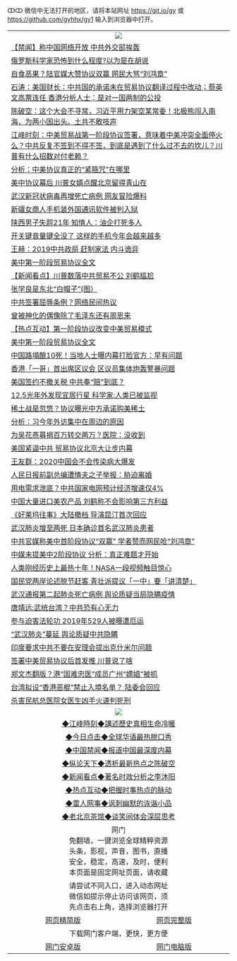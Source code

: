 ↀↀ 微信中无法打开的地区，请将本站网址 https://git.io/gy 或 https://github.com/gyhhx/gy1 输入到浏览器中打开。 

 <table>

  <tr>
    <td colspan="2" align=center><img src="https://cdn.jsdelivr.net/gh/gyoupiodf/im1/20190822-2.jpg"></td>
 </tr>
<tr><td colspan="2" align="left"><a href="https://xball.casa/oo.aspx?name=c1118601&key=eqxowaguscvmxdgc&from=gy">【禁闻】称中国网络开放 中共外交部挨轰</a></td></tr>
<tr><td colspan="2" align="left"><a href="https://xball.casa/oo.aspx?name=c1118597&key=eqxowaguscvmxdgc&from=gy">俄罗斯科学家恐怖到什么程度?以为是在胡说</a></td></tr>
<tr><td colspan="2" align="left"><a href="https://xball.casa/oo.aspx?name=c1118585&key=eqxowaguscvmxdgc&from=gy">自食恶果？陆官媒大赞协议双赢 网民大骂“刘鸿章”</a></td></tr>
<tr><td colspan="2" align="left"><a href="https://xball.casa/oo.aspx?name=c816850&key=eqxowaguscvmxdgc&from=gy">石涛：美国财长：中共国的承诺未在贸易协议翻译过程中改动；蔡英文高票连任 香港分析人士：是对一国两制的公投</a></td></tr>
<tr><td colspan="2" align="left"><a href="https://xball.casa/oo.aspx?name=c816932&key=eqxowaguscvmxdgc&from=gy">陈破空：这个大会不寻常，习近平用力架空某常委！北极熊闯入南海，为两小国出头。土共不敢吱声</a></td></tr>
<tr><td colspan="2" align="left"><a href="https://xball.casa/oo.aspx?name=c922850&key=eqxowaguscvmxdgc&from=gy">江峰时刻：中美贸易战第一阶段协议签署，意味着中美冲突全面停火么？中共反复不签到不得不签，到底是遇到了什么过不去的坎儿？川普有什么招数对付老赖？</a></td></tr>

<tr><td colspan="2" align="left"><a href="https://xball.casa/oo.aspx?name=c1118615&key=eqxowaguscvmxdgc&from=gy">分析：中美协议真正的“紧箍咒”在哪里</a></td></tr>
<tr><td colspan="2" align="left"><a href="https://xball.casa/oo.aspx?name=c1118590&key=eqxowaguscvmxdgc&from=gy">美中协议幕后 川普女婿点醒北京留得青山在</a></td></tr>
<tr><td colspan="2" align="left"><a href="https://xball.casa/oo.aspx?name=c1118574&key=eqxowaguscvmxdgc&from=gy">武汉新冠状病毒再增死亡病例 网友冒险爆料</a></td></tr>
<tr><td colspan="2" align="left"><a href="https://xball.casa/oo.aspx?name=c1118573&key=eqxowaguscvmxdgc&from=gy">新疆女商人手机装外国通讯软件被判入狱</a></td></tr>
<tr><td colspan="2" align="left"><a href="https://xball.casa/oo.aspx?name=c1118600&key=eqxowaguscvmxdgc&from=gy">陕西男子失踪21年 知情人：油企打死多人</a></td></tr>
<tr><td colspan="2" align="left"><a href="https://xball.casa/oo.aspx?name=c1118598&key=eqxowaguscvmxdgc&from=gy">开关键音量键全没了 这样的手机今年会越来越多</a></td></tr>
<tr><td colspan="2" align="left"><a href="https://xball.casa/oo.aspx?name=c1118594&key=eqxowaguscvmxdgc&from=gy">王赫：2019中共政局 赶制家法 内斗诡异</a></td></tr>
<tr><td colspan="2" align="left"><a href="https://xball.casa/oo.aspx?name=c1118556&key=eqxowaguscvmxdgc&from=gy">美中第一阶段贸易协议全文</a></td></tr>
<tr><td colspan="2" align="left"><a href="https://xball.casa/oo.aspx?name=c1118614&key=eqxowaguscvmxdgc&from=gy">【新闻看点】川普数落中共贸易不公 刘鹤尴尬</a></td></tr>
<tr><td colspan="2" align="left"><a href="https://xball.casa/oo.aspx?name=c1118625&key=eqxowaguscvmxdgc&from=gy">张学良是东北“白帽子”(图）</a></td></tr>
<tr><td colspan="2" align="left"><a href="https://xball.casa/oo.aspx?name=c1118629&key=eqxowaguscvmxdgc&from=gy">中共签署屈辱条例？网络民间热议</a></td></tr>
<tr><td colspan="2" align="left"><a href="https://xball.casa/oo.aspx?name=c1118624&key=eqxowaguscvmxdgc&from=gy">曾被神化的偶像除了毛泽东还有周恩来</a></td></tr>
<tr><td colspan="2" align="left"><a href="https://xball.casa/oo.aspx?name=c1118599&key=eqxowaguscvmxdgc&from=gy">【热点互动】第一阶段协议改变中美贸易模式</a></td></tr>
<tr><td colspan="2" align="left"><a href="https://xball.casa/oo.aspx?name=c1118626&key=eqxowaguscvmxdgc&from=gy">美中第一阶段贸易协议全文</a></td></tr>
<tr><td colspan="2" align="left"><a href="https://xball.casa/oo.aspx?name=c1118571&key=eqxowaguscvmxdgc&from=gy">中国路塌酿10死！当地人士曝内幕打脸官方：早有问题</a></td></tr>
<tr><td colspan="2" align="left"><a href="https://xball.casa/oo.aspx?name=c1118612&key=eqxowaguscvmxdgc&from=gy">香港「一哥」首出席区议会 区议员集体炮轰警暴问题</a></td></tr>
<tr><td colspan="2" align="left"><a href="https://xball.casa/oo.aspx?name=c1118607&key=eqxowaguscvmxdgc&from=gy">美国签约不撤关税 中共奉“赔”到底？</a></td></tr>
<tr><td colspan="2" align="left"><a href="https://xball.casa/oo.aspx?name=c1118596&key=eqxowaguscvmxdgc&from=gy">12.5光年外发现宜居行星 科学家:人类已被监视</a></td></tr>
<tr><td colspan="2" align="left"><a href="https://xball.casa/oo.aspx?name=c1118555&key=eqxowaguscvmxdgc&from=gy">稀土战是忽悠？协议曝光中方承诺购美稀土</a></td></tr>
<tr><td colspan="2" align="left"><a href="https://xball.casa/oo.aspx?name=c1118630&key=eqxowaguscvmxdgc&from=gy">分析：习今年外访集中在周边的原因</a></td></tr>
<tr><td colspan="2" align="left"><a href="https://xball.casa/oo.aspx?name=c1118592&key=eqxowaguscvmxdgc&from=gy">为吴花燕募捐百万转交两万？医院：没收到</a></td></tr>
<tr><td colspan="2" align="left"><a href="https://xball.casa/oo.aspx?name=c1118616&key=eqxowaguscvmxdgc&from=gy">美国紧逼中共 贸易协议北京大让步内幕</a></td></tr>
<tr><td colspan="2" align="left"><a href="https://xball.casa/oo.aspx?name=c1118584&key=eqxowaguscvmxdgc&from=gy">王友群：2020中国会不会传染病大爆发</a></td></tr>
<tr><td colspan="2" align="left"><a href="https://xball.casa/oo.aspx?name=c1118651&key=eqxowaguscvmxdgc&from=gy">人民日报前副总编遭情夫之子举报：胁迫离婚</a></td></tr>
<tr><td colspan="2" align="left"><a href="https://xball.casa/oo.aspx?name=c1118622&key=eqxowaguscvmxdgc&from=gy">用电需求泄底？中共国家电网预计经济增速仅4%</a></td></tr>
<tr><td colspan="2" align="left"><a href="https://xball.casa/oo.aspx?name=c1118621&key=eqxowaguscvmxdgc&from=gy">中国大量进口美农产品 刘鹤称不会影响第三方利益</a></td></tr>
<tr><td colspan="2" align="left"><a href="https://xball.casa/oo.aspx?name=c1118618&key=eqxowaguscvmxdgc&from=gy">《好莱坞往事》大陆撤档 导演昆汀首次回应</a></td></tr>
<tr><td colspan="2" align="left"><a href="https://xball.casa/oo.aspx?name=c1118613&key=eqxowaguscvmxdgc&from=gy">武汉肺炎增至两死 日本确诊首名武汉肺炎患者</a></td></tr>
<tr><td colspan="2" align="left"><a href="https://xball.casa/oo.aspx?name=c1118605&key=eqxowaguscvmxdgc&from=gy">中共官媒称美中首阶段协议“双赢” 学者赞而网民呛“刘鸿章”</a></td></tr>
<tr><td colspan="2" align="left"><a href="https://xball.casa/oo.aspx?name=c1118591&key=eqxowaguscvmxdgc&from=gy">中媒未提美中2阶段协议 分析：真正难题才开始</a></td></tr>
<tr><td colspan="2" align="left"><a href="https://xball.casa/oo.aspx?name=c1118603&key=eqxowaguscvmxdgc&from=gy">人类刚经历史上最热十年！NASA一段视频触目惊心</a></td></tr>
<tr><td colspan="2" align="left"><a href="https://xball.casa/oo.aspx?name=c1118611&key=eqxowaguscvmxdgc&from=gy">国民党两岸论述脱节赶客 青壮派提议「一中」要「讲清楚」</a></td></tr>
<tr><td colspan="2" align="left"><a href="https://xball.casa/oo.aspx?name=c1118631&key=eqxowaguscvmxdgc&from=gy">武汉通报第二起肺炎死亡病例 舆论质疑当局隐瞒疫情</a></td></tr>
<tr><td colspan="2" align="left"><a href="https://xball.casa/oo.aspx?name=c1118627&key=eqxowaguscvmxdgc&from=gy">唐靖远:武统台湾？中共恐有心无力</a></td></tr>
<tr><td colspan="2" align="left"><a href="https://xball.casa/oo.aspx?name=c1118538&key=eqxowaguscvmxdgc&from=gy">参与迫害法轮功 2019年529人被曝遭厄运</a></td></tr>
<tr><td colspan="2" align="left"><a href="https://xball.casa/oo.aspx?name=c1118609&key=eqxowaguscvmxdgc&from=gy">“武汉肺炎”蔓延 舆论质疑中共隐瞒</a></td></tr>
<tr><td colspan="2" align="left"><a href="https://xball.casa/oo.aspx?name=c1118606&key=eqxowaguscvmxdgc&from=gy">印度要求中共不要在安理会提出克什米尔问题</a></td></tr>
<tr><td colspan="2" align="left"><a href="https://xball.casa/oo.aspx?name=c1118549&key=eqxowaguscvmxdgc&from=gy">签署中美贸易协议后首发推 川普说了啥</a></td></tr>
<tr><td colspan="2" align="left"><a href="https://xball.casa/oo.aspx?name=c1118553&key=eqxowaguscvmxdgc&from=gy">郑文杰翻版？港“国难忠医”成员广州“嫖娼”被抓</a></td></tr>
<tr><td colspan="2" align="left"><a href="https://xball.casa/oo.aspx?name=c1118608&key=eqxowaguscvmxdgc&from=gy">台湾拟设“香港恶棍”禁止入境名单？ 陆委会回应</a></td></tr>
<tr><td colspan="2" align="left"><a href="https://xball.casa/oo.aspx?name=c1118567&key=eqxowaguscvmxdgc&from=gy">杀害民航总医院女医生凶手火速判死刑</a></td></tr>

 <tr>
   <td colspan="2" align=center><img src="https://cdn.jsdelivr.net/gh/gyoupiodf/im1/jf-1.jpg"></td>
  </tr>
   <tr>
   <td colspan="2" align=center> 
<a href="https://xball.casa/oo.aspx?name=c922850&key=eqxowaguscvmxdgc&from=gy&tag=9877">◆江峰時刻◆講述歷史真相生命冷暖</a><br/>
    </td>
  </tr>
   <tr>
   <td colspan="2" align=center> 
<a href="https://xball.casa/oo.aspx?name=c816850&key=eqxowaguscvmxdgc&from=gy&tag=9877">◆今日点击◆全球华语最热脱口秀</a><br/>
    </td>
  </tr>
  <tr>
  <td colspan="2" align=center>
<a href="https://xball.casa/oo.aspx?name=c816860&key=eqxowaguscvmxdgc&from=gy&tag=99733110">◆中国禁闻◆报道中国最深度内幕</a><br/>
   </tr>
  <tr>
     <td colspan="2" align=center>
<a href="https://xball.casa/oo.aspx?name=c816855&key=eqxowaguscvmxdgc&from=gy&tag=997110">◆纵论天下◆透析最新热点之陈破空</a><br/>
   </tr>
   <tr>
      <td colspan="2" align=center>
<a href="https://xball.casa/oo.aspx?name=c838308&key=eqxowaguscvmxdgc&from=gy&tag=9973110">◆新闻看点◆著名时政分析之李沐阳</a><br/>
   </tr>
   <tr>
     <td colspan="2" align=center>
<a href="https://xball.casa/oo.aspx?name=c816852&key=eqxowaguscvmxdgc&from=gy&tag=9733110">◆热点互动◆把握时事热点的脉动</a><br/>
   </tr>
   <tr>
      <td colspan="2" align=center>
<a href="https://xball.casa/oo.aspx?name=c816694&key=eqxowaguscvmxdgc&from=gy&tag=93310">◆雷人网事◆讽刺幽默的诙谐小品</a><br/>
   </tr>
   <tr>
    <td colspan="2" align=center>
<a href="https://xball.casa/oo.aspx?name=c816650&key=eqxowaguscvmxdgc&from=gy&tag=9973110">◆老北京茶馆◆谈笑间体会深层思考</a><br/>
   </tr>
<tr>
    <td colspan="2" align="center">网门<br/>免翻墙，一键浏览全球精粹资源<br/>头条，影视，声音，图书，直播<br/>安全，稳定，高速，及时，便利<br/>本页面是固定网址页面，请收藏</td>
  <tr>
  <tr>
    <td colspan="2" align="center">请尝试不同入口，进入动态网址<br/>微信如提示停止访问该网页，须<br/>先点击右上角，选择浏览器打开</td>
  <tr>  
  <tr>
    <td align="center"><a href="https://gitcdn.xyz/repo/otiny/up/master/show002.htm">网页精简版</a></td>
    <td align="center"><a href="https://gitcdn.xyz/repo/otiny/up/master/show001.htm">网页完整版</a></td>
  </tr>
  <tr>
    <td colspan="2" align="center">下载网门客户端，更快，更方便</td>
  <tr>
  <tr>
    <td align="center"><a href="https://raw.githubusercontent.com/opipe/up/master/oGatea.apk">网门安卓版</a></td>
    <td align="center"><a href="https://raw.githubusercontent.com/opipe/up/master/oGate.zip">网门电脑版</a></td>
  </tr>

</table>

